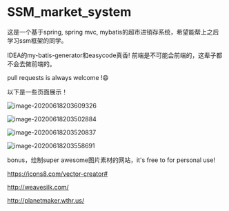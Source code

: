 # SSM_market_system

这是一个基于spring, spring mvc, mybatis的超市进销存系统，希望能帮上之后学习ssm框架的同学。

IDEA的my-batis-generator和easycode真香! 前端是不可能会前端的，这辈子都不会去做前端的。

pull requests is always welcome !:smile:



以下是一些页面展示！

![image-20200618203609326](https://github.com/sonettofighting/SSM_market_system/tree/master/README.assets/image-20200618203609326.png)

![image-20200618203502884](https://github.com/sonettofighting/SSM_market_system/tree/master/README.assets/image-20200618203502884.png)

![image-20200618203520837](https://github.com/sonettofighting/SSM_market_system/tree/master/README.assets/image-20200618203520837.png)

![image-20200618203558691](https://github.com/sonettofighting/SSM_market_system/tree/master/README.assets/image-20200618203558691.png)



bonus，绘制super awesome图片素材的网站，it's free to for personal use!

https://icons8.com/vector-creator#

http://weavesilk.com/

http://planetmaker.wthr.us/